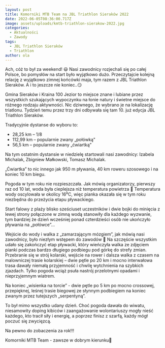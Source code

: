 ```yaml
---
layout: post
title: Komorniki MTB Team na JBL Triathlon Sieraków 2022
date: 2022-06-05T08:36:00.717Z
image: assets/uploads/kmtb-triathlon-sierakow-2022.jpg
categories:
  - Aktualności
  - Zawody
tags:
  - JBL Triathlon Sieraków
  - Triathlon
author: ola
---
```

Ach, cóż to był za weekend! 😃 Nasi zawodnicy rozjechali się po całej Polsce, bo pomysłów na start było wyjątkowo dużo. Przeczytajcie kolejną relację z wyjątkowo zimnej końcówki maja, tym razem z JBL Triathlon Sieraków. A i to jeszcze nie koniec..😏
<!--more-->

Gmina Sieraków  i Kraina 100 Jezior to miejsce znane i lubiane przez wszystkich szukających wypoczynku na łonie natury i świetne miejsce do różnego rodzaju aktywności. Nic dziwnego, że wybrano je na lokalizację triatlonu. Tydzień temu przez trzy dni odbywała się tam 10. już edycja JBL Triathlon Sieraków.

Tradycyjnie dystanse do wyboru to:

* 28,25 km – 1/8
* 112,99 km – popularnie zwany „połówką”
* 56,5 km – popularnie zwany „ćwiartką”

Na tym ostatnim dystansie w niedzielę startowali nasi zawodnicy: Izabela Michalak, Zbigniew Małkowski, Tomasz Michalak.

„Ćwiartka” to nic innego jak 950 m pływania, 40 km roweru szosowego i na koniec 10 km biegu.

Pogoda w tym roku nie rozpieszczała. Jak mówią organizatorzy, pierwszy raz od 10 lat, woda była cieplejsza niż temperatura powietrza 😬 Temperatura wody oscylowała w okolicy 16⁰C, więc pianka okazała się w tym roku niezbędna do przeżycia etapu pływackiego. 

Start falowy z plaży blisko sześciuset uczestników i dwie bojki do minięcia z lewej strony połączone w zimną wodą stanowiły dla każdego wyzwanie, tym bardziej że dzień wcześniej ponad czterdzieści osób nie ukończyło pływania na „połówce”...

Wejście do wody i walka z „zamarzającym mózgiem”, jak mówią nasi zawodnicy, było niezłym wstępem do zawodów 🥶 Na szczęście wszystkim udało się zakończyć etap pływacki, który wieńczyła walka ze zdjęciem pianki podczas bardzo długiego podbiegu pod górkę do strefy zmian. Przebranie się w strój kolarski, wejście na rower i dalsza walka z czasem na malowniczej trasie kolarskiej – dwie pętle po 20 km i mocno interwałowa trasa dawały niemałą przyjemność i chwilę wytchnienia na szybkich zjazdach. Tylko pogoda wciąż psuła nastrój przelotnymi opadami i nieprzyjemnym wiatrem.

Na koniec „wisienka na torcie” - dwie pętle po 5 km po mocno crossowej, przepięknej, leśnej trasie biegowej ze słynnym podbiegiem na koniec zwanym przez tutejszych „serpentyną”.

To był mimo wszystko udany dzień. Choć pogoda dawała do wiwatu, niesamowity doping kibiców i zaangażowanie wolontariuszy mogły nieść każdego, kto tracił siły i energię, a poprzez finisz z szarfą, każdy mógł poczuć się zwycięzcą. 

Na pewno do zobaczenia za rok!!!

Komorniki MTB Team - zawsze w dobrym kierunku🙂 
